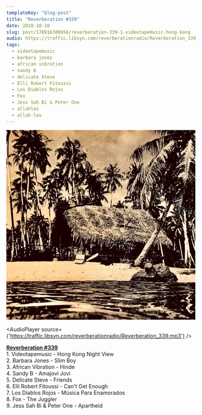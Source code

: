 ```yaml
---
templateKey: "blog-post"
title: "Reverberation #339"
date: 2018-10-10
slug: post/178916388658/reverberation-339-1-videotapemusic-hong-kong
audio: https://traffic.libsyn.com/reverberationradio/Reverberation_339.mp3
tags:
  - videotapemusic
  - barbara jones
  - african vibration
  - sandy B
  - delicate Steve
  - Elli Robert Fitoussi
  - Los Diablos Rojos
  - Fox
  - Jess Sah Bi & Peter One
  - allahlas
  - allah-las
---
```


![Reverberation #339](../images/4fcf36ec4109740916e2c8ef5a2d724d6cc7a4bdbcf5458e8e029de2a9ba6637.jpg)

<AudioPlayer source={'https://traffic.libsyn.com/reverberationradio/Reverberation_339.mp3'} />

<p><a href="https://traffic.libsyn.com/reverberationradio/Reverberation_339.mp3"><b>Reverberation #339	</b><br /></a>1. Videotapemusic - Hong Kong Night View<br />2. Barbara Jones - Slim Boy<br />3. African Vibration - Hinde<br />4. Sandy B - Amajovi Jovi<br />5. Delicate Steve - Friends<br />6. Elli Robert Fitoussi - Can't Get Enough<br />7. Los Diablos Rojos - M&uacute;sica Para Enamorados<br />8. Fox - The Juggler<br />9. Jess Sah Bi &amp; Peter One - Apartheid</p>
